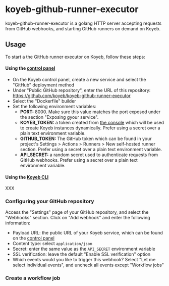 # koyeb-github-runner-executor

koyeb-github-runner-executor is a golang HTTP server accepting requests from GitHub webhooks, and starting GitHub runners on demand on Koyeb.

## Usage

To start a the GitHub runner executor on Koyeb, follow these steps:

#### Using the [control panel](https://app.koyeb.com/)

* On the Koyeb control panel, create a new service and select the "GitHub" deployment method
* Under "Public GitHub repository", enter the URL of this repository: https://github.com/koyeb/koyeb-github-runner-executor
* Select the "Dockerfile" builder
* Set the following environment variables:
    - **PORT:** 8000. Make sure this value matches the port exposed under the section "Exposing gyour service".
    - **KOYEB_TOKEN:** a token created from [the console](https://app.koyeb.com/user/settings/api) which will be used to create Koyeb instances dynamically. Prefer using a secret over a plain text environment variable.
    - **GITHUB_TOKEN:** The GitHub token which can be found in your project's Settings > Actions > Runners > New self-hosted runner section. Prefer using a secret over a plain text environment variable.
    - **API_SECRET:** a random secret used to authenticate requests from GitHub webhooks. Prefer using a secret over a plain text environment variable.

#### Using the [Koyeb CLI](https://github.com/koyeb/koyeb-cli)

XXX


### Configuring your GitHub repository

Access the "Settings" page of your GitHub repository, and select the "Webhooks" section. Click on "Add webhook" and enter the following information:

* Payload URL: the public URL of your Koyeb service, which can be found on the [control panel](https://app.koyeb.com)
* Content type: select `application/json`
* Secret: enter the same value as the `API_SECRET` environment variable
* SSL verification: leave the default "Enable SSL verification" option
* Which events would you like to trigger this webhook? Select "Let me select individual events", and uncheck all events except "Workflow jobs"

### Create a workflow job